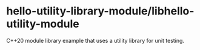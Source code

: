 # hello-utility-library-module/libhello-utility-module

C++20 module library example that uses a utility library for unit testing.

